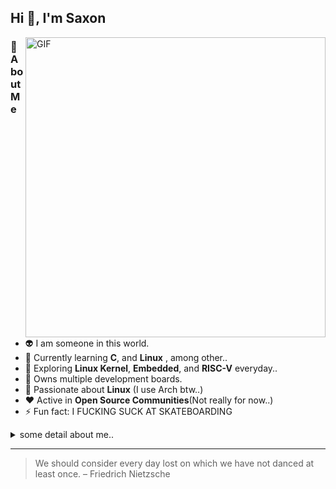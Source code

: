 ## Hi 👋, I'm Saxon
<img align="right" alt="GIF"  width="480" 
 src="https://mymodernmet.com/wp/wp-content/uploads/2019/10/nasa-black-hole-visualization-1.gif" />

### 🌟 About Me
- 👽 I am someone in this world.
- 🔭 Currently learning **C**, and **Linux** , among other..
- 🚀 Exploring **Linux Kernel**, **Embedded**, and **RISC-V** everyday..
- 🔌 Owns multiple development boards.
- 🐧 Passionate about **Linux** (I use Arch btw..)
- ❤️ Active in **Open Source Communities**(Not really for now..)
- ⚡ Fun fact: I FUCKING SUCK AT SKATEBOARDING

<details>
  <summary>some detail about me..</summary>

### 💻 Hardware

* MacBook Pro M2 (13-inch, 2022, 16G/256G)
* Razer Huntsman Mini (60%) / BlackWidow V3 Mini (65%)
* Logitech Lift (for business)

### 🛹 Skateboard
* GX1000 Be In Here "With Us" 8.375 (Deck)
* Independent (Trucks)
* Bronson (Bearing)
* Spitfire (Wheels)
* Mob (Griptape)

### ⚙️ Configuration
* Windows manager
   * Yabai (Mac)
   * Bspwm (Arch)
* Package manager
   * Nix-Darwin (Mac)
   * Pacman (Arch)
* Shell
   * Zsh
* Input Method Engine
   * Rime
</details>

---

> We should consider every day lost on which we have not danced at least once. – Friedrich Nietzsche



